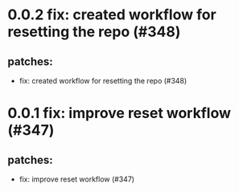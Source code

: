 # 0.0.2 fix: created workflow for resetting the repo (#348)

## patches:
* fix: created workflow for resetting the repo (#348)

# 0.0.1 fix: improve reset workflow (#347)

## patches:
* fix: improve reset workflow (#347)

